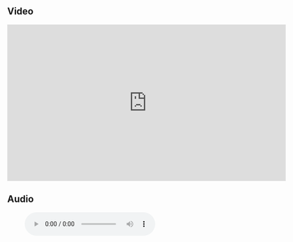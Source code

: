 ## Video

<iframe src="https://player.vimeo.com/video/665836437?h=c158f9f712&title=0&byline=0" width="640" height="360" frameborder="0" allow="autoplay; fullscreen; picture-in-picture" allowfullscreen></iframe>

## Audio

<figure class="wp-block-audio"><audio controls src="https://markmayberry.net/wp-content/uploads/bible-study/2022-01-09-am-MM-Kickstarting-2022-Part-1.mp3"></audio></figure>